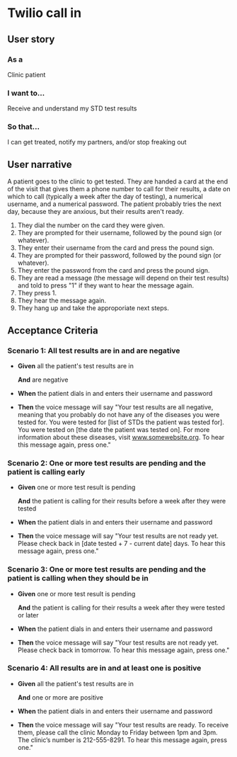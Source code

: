 
# Twilio call in

## User story

### As a
Clinic patient

### I want to...
Receive and understand my STD test results

### So that...
I can get treated, notify my partners, and/or stop freaking out

## User narrative
A patient goes to the clinic to get tested. They are handed a card at the end of the visit that gives them a phone number to call for their results, a date on which to call (typically a week after the day of testing), a numerical username, and a numerical password. The patient probably tries the next day, because they are anxious, but their results aren't ready. 

1. They dial the number on the card they were given.
1. They are prompted for their username, followed by the pound sign (or whatever). 
1. They enter their username from the card and press the pound sign.
1. They are prompted for their password, followed by the pound sign (or whatever). 
1. They enter the password from the card and press the pound sign.
1. They are read a message (the message will depend on their test results) and told to press "1" if they want to hear the message again.
1. They press 1.
1. They hear the message again.
1. They hang up and take the approporiate next steps.

## Acceptance Criteria

### Scenario 1: All test results are in and are negative

+ **Given** all the patient's test results are in

  **And** are negative
+ **When** the patient dials in and enters their username and password
+ **Then** the voice message will say "Your test results are all negative, meaning that you probably do not have any of the diseases you were tested for. You were tested for [list of STDs the patient was tested for]. You were tested on [the date the patient was tested on]. For more information about these diseases, visit www.somewebsite.org. To hear this message again, press one."

### Scenario 2: One or more test results are pending and the patient is calling early

+ **Given** one or more test result is pending

  **And** the patient is calling for their results before a week after they were tested
+ **When** the patient dials in and enters their username and password
+ **Then** the voice message will say "Your test results are not ready yet. Please check back in [date tested + 7 - current date] days. To hear this message again, press one."

### Scenario 3: One or more test results are pending and the patient is calling when they should be in

+ **Given** one or more test result is pending

  **And** the patient is calling for their results a week after they were tested or later
+ **When** the patient dials in and enters their username and password
+ **Then** the voice message will say "Your test results are not ready yet. Please check back in tomorrow. To hear this message again, press one."

### Scenario 4: All results are in and at least one is positive

+ **Given** all the patient's test results are in

  **And** one or more are positive
+ **When** the patient dials in and enters their username and password
+ **Then** the voice message will say "Your test results are ready. To receive them, please call the clinic Monday to Friday between 1pm and 3pm. The clinic’s number is 212-555-8291. To hear this message again, press one."
